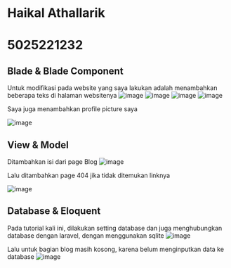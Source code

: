 # Haikal Athallarik
# 5025221232

## Blade & Blade Component 
Untuk modifikasi pada website yang saya lakukan adalah menambahkan beberapa teks di halaman websitenya
![image](https://github.com/user-attachments/assets/13ee409b-b9b1-427f-8764-cdc325546c72)
![image](https://github.com/user-attachments/assets/e9abe15e-6ec4-4274-8bf4-c6d274192782)
![image](https://github.com/user-attachments/assets/04a68e64-b670-4e97-bc83-5c16fc0256c2)
![image](https://github.com/user-attachments/assets/0718886b-cc39-4629-8385-40db8642667b)

Saya juga menambahkan profile picture saya

![image](https://github.com/user-attachments/assets/b19f89be-64d5-417c-bd94-b588c44e9960)

## View & Model
Ditambahkan isi dari page Blog
![image](https://github.com/user-attachments/assets/4ee951aa-9680-4513-a35f-0d338ccc2784)

Lalu ditambahkan page 404 jika tidak ditemukan linknya

![image](https://github.com/user-attachments/assets/70ae462d-f218-4e74-8e79-6b0a23e2cf64)

## Database & Eloquent
Pada tutorial kali ini, dilakukan setting database dan juga menghubungkan database dengan laravel, dengan menggunakan sqlite
![image](https://github.com/user-attachments/assets/5f9a5b3d-f9c1-434b-8746-c73e17e64997)


Lalu untuk bagian blog masih kosong, karena belum menginputkan data ke database
![image](https://github.com/user-attachments/assets/a8db5ca8-576a-4c08-9f37-6fa91132217c)


